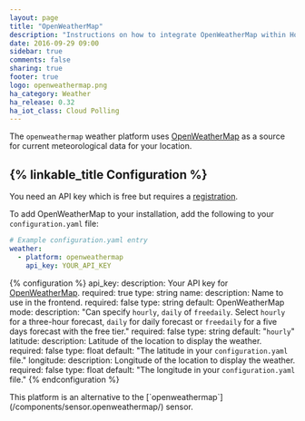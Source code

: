 ```yaml
---
layout: page
title: "OpenWeatherMap"
description: "Instructions on how to integrate OpenWeatherMap within Home Assistant."
date: 2016-09-29 09:00
sidebar: true
comments: false
sharing: true
footer: true
logo: openweathermap.png
ha_category: Weather
ha_release: 0.32
ha_iot_class: Cloud Polling
---
```


The `openweathermap` weather platform uses [OpenWeatherMap](http://openweathermap.org/) as a source for current meteorological data for your location.

## {% linkable_title Configuration %}

You need an API key which is free but requires a [registration](http://home.openweathermap.org/users/sign_up).

To add OpenWeatherMap to your installation, add the following to your `configuration.yaml` file:

```yaml
# Example configuration.yaml entry
weather:
  - platform: openweathermap
    api_key: YOUR_API_KEY
```

{% configuration %}
api_key:
  description: Your API key for [OpenWeatherMap](http://openweathermap.org/).
  required: true
  type: string
name:
  description: Name to use in the frontend.
  required: false
  type: string
  default: OpenWeatherMap
mode:
  description: "Can specify `hourly`, `daily` of `freedaily`. Select `hourly` for a three-hour forecast, `daily` for daily forecast or `freedaily` for a five days forecast with the free tier."
  required: false
  type: string
  default: "`hourly`"
latitude:
  description: Latitude of the location to display the weather.
  required: false
  type: float
  default: "The latitude in your `configuration.yaml` file."
longitude:
  description: Longitude of the location to display the weather.
  required: false
  type: float
  default: "The longitude in your `configuration.yaml` file."
{% endconfiguration %}

<p class='note'>
This platform is an alternative to the [`openweathermap`](/components/sensor.openweathermap/) sensor.
</p>
